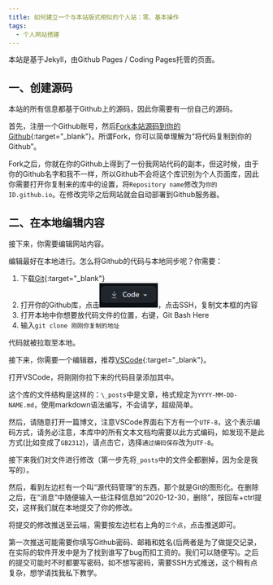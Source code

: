 ```yaml
---
title: 如何建立一个与本站版式相似的个人站：零、基本操作
tags: 
  - 个人网站搭建
---
```


本站是基于Jekyll，由Github Pages / Coding Pages托管的页面。  

## 一、创建源码

本站的所有信息都基于Github上的源码，因此你需要有一份自己的源码。

首先，注册一个Github账号，然后[Fork本站源码到你的Github](https://github.com/AmachiInori/AmachiInori.github.io/fork){:target="_blank"}。所谓Fork，你可以简单理解为“将代码复制到你的Github”。

Fork之后，你就在你的Github上得到了一份我网站代码的副本，但这时候，由于你的Github名字和我不一样，所以Github不会将这个库识别为个人页面库，因此你需要打开你复制来的库中的设置，将`Repository name`修改为`你的ID.github.io`。在修改完毕之后网站就会自动部署到Github服务器。

## 二、在本地编辑内容

接下来，你需要编辑网站内容。

编辑最好在本地进行。怎么将Github的代码与本地同步呢？你需要：

1. 下载[Git](https://git-scm.com/){:target="_blank"}
2. 打开你的Github库，点击![down](/assets/image/Teching/1.png)，点击SSH，复制文本框的内容
3. 打开本地中你想要放代码文件的位置，右键，Git Bash Here
4. 输入`git clone 刚刚你复制的地址`

代码就被拉取至本地。

接下来，你需要一个编辑器，推荐[VSCode](https://code.visualstudio.com/){:target="_blank"}。

打开VSCode，将刚刚你拉下来的代码目录添加其中。

这个库的文件结构是这样的：`\_posts`中是文章，格式规定为`YYYY-MM-DD-NAME.md`，使用markdown语法编写，不会请学，超级简单。

然后，请随意打开一篇博文，注意VSCode界面右下方有一个`UTF-8`，这个表示编码方式，请务必注意，本库中的所有文本文档均需要以此方式编码，如发现不是此方式(比如变成了`GB2312`)，请点击它，选择`通过编码保存`改为`UTF-8`。

接下来我们对文件进行修改（第一步先将`_posts`中的文件全都删掉，因为全是我写的）。

然后，看到左边栏有一个叫“源代码管理”的东西，那个就是Git的图形化。在删除之后，在“消息”中随便输入一些注释信息如“2020-12-30，删除”，按回车+ctrl提交，这样我们就在本地提交了你的修改。

将提交的修改推送至云端，需要按左边栏右上角的`三个点`，点击推送即可。

第一次推送可能需要你填写Github密码、邮箱和姓名(后两者是为了做提交记录，在实际的软件开发中是为了找到谁写了bug而扣工资的。我们可以随便写)。之后的提交可能时不时都要写密码，如不想写密码，需要SSH方式推送，这个稍有点复杂，想学请找我私下教学。
